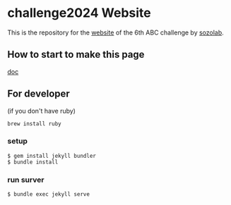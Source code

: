 # challenge2024 Website

This is the repository for the [website](https://abc-research.github.io/challenge2024/) of the 6th ABC challenge by [sozolab](https://sozolab.jp).


## How to start to make this page
[doc](http://jekyllrb-ja.github.io/docs/)


## For developer

(if you don't have ruby)
```
brew install ruby
```

### setup

```
$ gem install jekyll bundler
$ bundle install
```


### run surver

```
$ bundle exec jekyll serve
```

